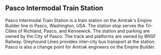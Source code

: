 ## Pasco Intermodal Train Station

Pasco Intermodal Train Station is a train station on the Amtrak's Empire Builder line in Pasco, Washington, USA. The station stop serves the Tri-Cities of Richland, Pasco, and Kennewick. The station and parking are owned by the City of Pasco. The track and platforms are owned by BNSF Railway. Greyhound Lines provides inter-city bus transport at the station. Pasco is also a change point for Amtrak engineers on the Empire Builder.